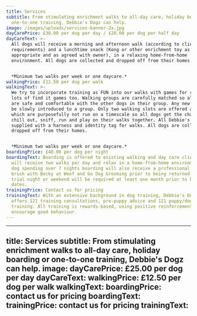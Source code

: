 ```yaml
---
title: Services
subtitle: From stimulating enrichment walks to all-day care, holiday boarding or
  one-to-one training, Debbie's Dogz can help.
image: /images/uploads/services-banner-2x.jpg
dayCarePrice: £30.00 per dog per day / £20.00 per dog per half day
dayCareText: >-
  All dogs will receive a morning and afternoon walk (according to clients'
  requirements) and a lunchtime snack (Kong or other enrichment toy as
  appropriate and as agreed with owner), in a relaxing home-from-home
  environment. All dogs are collected and dropped off from their homes.


  *Minimum two walks per week or one daycare.*
walkingPrice: £12.50 per dog per walk
walkingText: >-
  We try to incorporate training as FUN into our walks with games for recall and
  lots of find it games too. Walking groups are carefully matched so all dogs
  are safe and comfortable with the other dogs in their group. Any new dog will
  be slowly introduced to a group. Only two walking slots are offered a day,
  which are purposefully not run on a timescale so all dogs get the chance to
  chill out, sniff, run and play on their walks together. All Debbie's Dogz are
  supplied with a harness and identity tag for walks. All dogs are collected and
  dropped off from their homes.


  *Minimum two walks per week or one daycare.*
boardingPrice: £40.00 per dog per night
boardingText: Boarding is offered to existing walking and day care clients. Dogs
  will receive two walks per day and relax in a home-from-home environment. Any
  dog spending over 7 nights boarding will also receive a professional bath and
  brush with Becky at Woof and Go Dog Grooming prior to being returned home. A
  trial night or weekend will be required at least one month prior to boarding
  dates.
trainingPrice: Contact us for pricing
trainingText: With an extensive background in dog training, Debbie's Dogz also
  offers 121 training consultations, pre-puppy advice and 121 puppy/dog
  training. All training is rewards-based, using positive reinforcement to
  encourage good behaviour.
---
```


---
title: Services
subtitle: From stimulating enrichment walks to all-day care, holiday boarding or one-to-one training, Debbie's Dogz can help.
image:
dayCarePrice: £25.00 per dog per day
dayCareText:
walkingPrice: £12.50 per dog per walk
walkingText:
boardingPrice: contact us for pricing
boardingText:
trainingPrice: contact us for pricing
trainingText:
---
